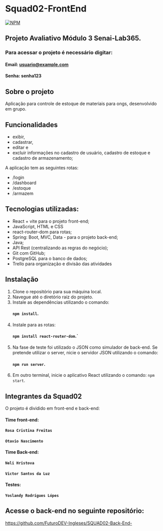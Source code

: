 # Squad02-FrontEnd
[![NPM](https://img.shields.io/npm/l/react)](https://github.com/FuturoDEV-Ingleses/SQUAD02-Front-End/blob/main/LICENSE) 
## Projeto Avaliativo Módulo 3 Senai-Lab365.
### Para acessar o projeto é necessário digitar:
#### Email: usuario@example.com
#### Senha: senha123
## Sobre o projeto
Aplicação para controle de estoque de materiais para ongs, desenvolvido em grupo.

## Funcionalidades
- exibir,
- cadastrar,
- editar e
-  excluir informações no cadastro de usuário, cadastro de estoque e cadastro de armazenamento;

A aplicação tem as seguintes rotas:
- /login
- /dashboard
- /estoque
- /armazem

## Tecnologias utilizadas:
- React + vite para o projeto front-end;
- JavaScript, HTML e CSS
- react-router-dom para rotas;
- Spring: Boot, MVC, Data - para o projeto back-end;
- Java;
- API Rest (centralizando as regras do negócio);
- Git com GitHub;
- PostgreSQL para o banco de dados;
- Trello para organização e divisão das atividades

## Instalação
1. Clone o repositório para sua máquina local.
2. Navegue até o diretório raiz do projeto.
3. Instale as dependências utilizando o comando:
     #### `npm install`.
4. Instale para as rotas:
    #### `npm install react-router-dom`.` 
5. Na fase de teste foi utilizado o JSON como simulador de back-end. Se pretende utilizar o server, nicie o servidor JSON utilizando o comando:
   #### `npm run server`.
7. Em outro terminal, inicie o aplicativo React utilizando o comando: `npm start`.

## Integrantes da Squad02
O projeto é dividido em front-end e back-end:
#### Time front-end:
   #### `Rosa Cristina Freitas`
   #### `Otavio Nascimento`
#### Time Back-end: 
   #### `Neli Hristova` 
   #### `Victor Santos da Luz`
#### Testes: 
   #### `Yoslandy Rodrígues Lópes`

## Acesse o back-end no seguinte repositório:
https://github.com/FuturoDEV-Ingleses/SQUAD02-Back-End-


